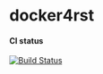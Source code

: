 # docker4rst

#### CI status

[![Build Status](https://travis-ci.org/Biacode/docker4rs.svg?branch=master)](https://travis-ci.org/Biacode/docker4rs)
